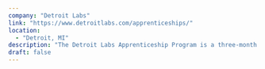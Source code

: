 ```yaml
---
company: "Detroit Labs"
link: "https://www.detroitlabs.com/apprenticeships/"
location:
  - "Detroit, MI"
description: "The Detroit Labs Apprenticeship Program is a three-month immersive training experience in software development, mobile development, and quality assurance engineering."
draft: false
---
```

